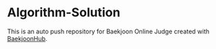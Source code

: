 # Algorithm-Solution
This is an auto push repository for Baekjoon Online Judge created with [BaekjoonHub](https://github.com/BaekjoonHub/BaekjoonHub).
